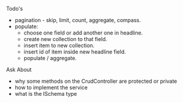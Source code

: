 Todo's

- pagination - skip, limit, count, aggregate, compass.
- populate:
    - choose one field or add another one in headline.
    - create new collection to that field.
    - insert item to new collection.
    - insert id of item inside new headline field.
    - populate / aggregate.


Ask About

- why some methods on the CrudController are protected or private
- how to implement the service
- what is the ISchema type

